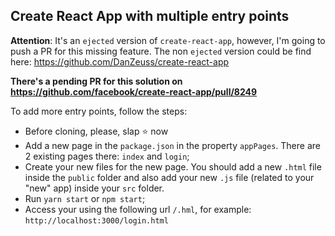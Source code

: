## Create React App with multiple entry points

**Attention**: It's an `ejected` version of `create-react-app`, however, I'm going to push a PR for this missing feature. The non `ejected` version could be find here: https://github.com/DanZeuss/create-react-app

**There's a pending PR for this solution on https://github.com/facebook/create-react-app/pull/8249**

To add more entry points, follow the steps:
- Before cloning, please, slap ⭐️ now
- Add a new page in the `package.json` in the property `appPages`. There are 2 existing pages there: `index` and `login`;
- Create your new files for the new page. You should add a new `.html` file inside the `public` folder and also add your new `.js` file (related to your "new" app) inside your `src` folder.
- Run `yarn start` or `npm start`;
- Access your using the following url `/.hml`, for example: `http://localhost:3000/login.html`

